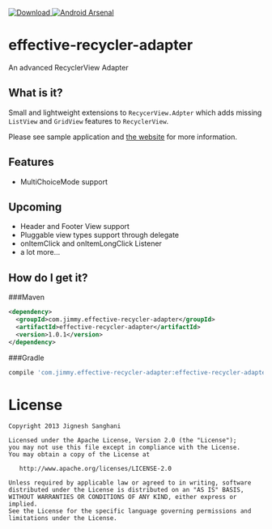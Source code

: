 [ ![Download](https://api.bintray.com/packages/jimmy0251/maven/effective-recycler-adapter/images/download.svg) ](https://bintray.com/jimmy0251/maven/effective-recycler-adapter/_latestVersion)[![Android Arsenal](https://img.shields.io/badge/Android%20Arsenal-effective--recycler--adapter-green.svg?style=true)](https://android-arsenal.com/details/1/3064)

# effective-recycler-adapter

An advanced RecyclerView Adapter

What is it?
-----------
Small and lightweight extensions to `RecycerView.Adpter` which adds missing `ListView` and `GridView`
features to `RecyclerView`.

Please see sample application and [the website](http://jimmy0251.github.io/effective-recycler-adapter) for more information.

Features
--------

- MultiChoiceMode support

Upcoming
--------

- Header and Footer View support
- Pluggable view types support through delegate
- onItemClick and onItemLongClick Listener
- a lot more...

How do I get it?
----------------

###Maven
```xml
<dependency>
  <groupId>com.jimmy.effective-recycler-adapter</groupId>
  <artifactId>effective-recycler-adapter</artifactId>
  <version>1.0.1</version>
</dependency>
```

###Gradle
```groovy
compile 'com.jimmy.effective-recycler-adapter:effective-recycler-adapter:1.0.1'
```

License
=======

    Copyright 2013 Jignesh Sanghani

    Licensed under the Apache License, Version 2.0 (the "License");
    you may not use this file except in compliance with the License.
    You may obtain a copy of the License at

       http://www.apache.org/licenses/LICENSE-2.0

    Unless required by applicable law or agreed to in writing, software
    distributed under the License is distributed on an "AS IS" BASIS,
    WITHOUT WARRANTIES OR CONDITIONS OF ANY KIND, either express or implied.
    See the License for the specific language governing permissions and
    limitations under the License.

